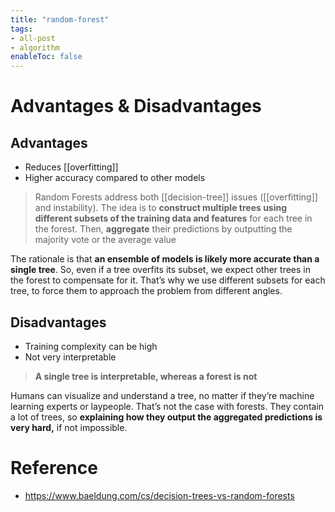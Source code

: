 ```yaml
---
title: "random-forest"
tags:
- all-post
- algorithm
enableToc: false
---
```


# Advantages & Disadvantages

## Advantages

- Reduces [[overfitting]]
- Higher accuracy compared to other models

> Random Forests address both [[decision-tree]] issues ([[overfitting]] and instability). The idea is to **construct multiple trees using different subsets of the training data and features** for each tree in the forest. Then, **aggregate** their predictions by outputting the majority vote or the average value

The rationale is that **an ensemble of models is likely more accurate than a single tree**. So, even if a tree overfits its subset, we expect other trees in the forest to compensate for it. That’s why we use different subsets for each tree, to force them to approach the problem from different angles.

## Disadvantages

- Training complexity can be high
- Not very interpretable

> **A single tree is interpretable, whereas a forest is not**

Humans can visualize and understand a tree, no matter if they’re machine learning experts or laypeople. That’s not the case with forests. They contain a lot of trees, so **explaining how they output the aggregated predictions is very hard,** if not impossible.

# Reference
- https://www.baeldung.com/cs/decision-trees-vs-random-forests